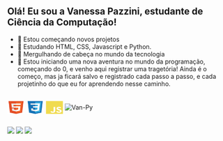 ## Olá! Eu sou a Vanessa Pazzini, estudante de Ciência da Computação!

- 🔭 Estou começando novos projetos
- 🌱 Estudando HTML, CSS, Javascript e Python.
- 🚀 Mergulhando de cabeça no mundo da tecnologia
- 📌 Estou iniciando uma nova aventura no mundo da programação, começando do 0, e venho aqui registrar uma tragetória! Ainda é o começo, mas ja ficará salvo e registrado cada passo a passo, e cada projetinho do que eu for aprendendo nesse caminho.
 
 <div style="display: inline_block"><br>
  <img align="center" alt="Van-HTML" height="30" width="40" src="https://raw.githubusercontent.com/devicons/devicon/master/icons/html5/html5-original.svg">
  <img align="center" alt="Van-CSS" height="30" width="40" src="https://raw.githubusercontent.com/devicons/devicon/master/icons/css3/css3-original.svg">
  <img align="center" alt="Van-Js" height="30" width="40" src="https://raw.githubusercontent.com/devicons/devicon/master/icons/javascript/javascript-plain.svg">
  <img align="center" alt="Van-Py" height="30" width="40" src="https://cdn.jsdelivr.net/gh/devicons/devicon@latest/icons/python/python-original.svg" />
          
 
  
  ##
 
<div> 
  <a href="https://www.instagram.com/vanpazzini" target="_blank"><img src="https://img.shields.io/badge/-Instagram-%23E4405F?style=for-the-badge&logo=instagram&logoColor=white" target="_blank"></a>
  <a href = "mailto:vanessapazzini2@gmail.com"><img src="https://img.shields.io/badge/-Gmail-%23333?style=for-the-badge&logo=gmail&logoColor=white" target="_blank"></a>
  <a href="https://www.linkedin.com/in/vanessa-pazzini-a440a6263/" target="_blank"><img src="https://img.shields.io/badge/-LinkedIn-%230077B5?style=for-the-badge&logo=linkedin&logoColor=white" target="_blank"></a> 
  
</div>

